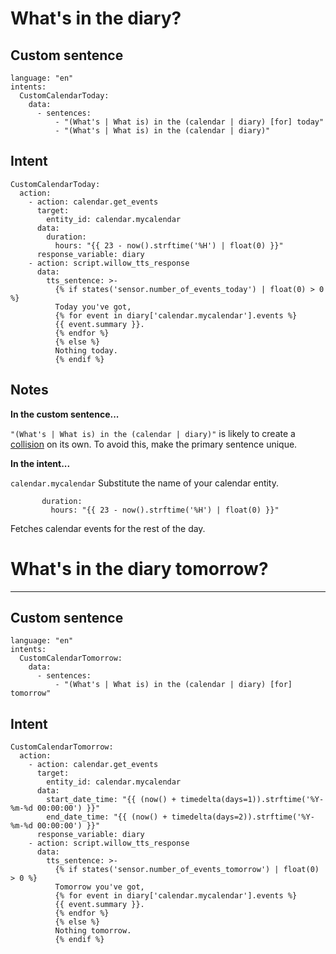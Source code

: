 # What's in the diary?

## Custom sentence
```
language: "en"
intents:
  CustomCalendarToday:
    data:
      - sentences:
          - "(What's | What is) in the (calendar | diary) [for] today"
          - "(What's | What is) in the (calendar | diary)"
```
## Intent
```
CustomCalendarToday:
  action:
    - action: calendar.get_events
      target:
        entity_id: calendar.mycalendar
      data:
        duration:
          hours: "{{ 23 - now().strftime('%H') | float(0) }}"
      response_variable: diary
    - action: script.willow_tts_response
      data:
        tts_sentence: >-
          {% if states('sensor.number_of_events_today') | float(0) > 0 %}
          Today you've got, 
          {% for event in diary['calendar.mycalendar'].events %} 
          {{ event.summary }}.
          {% endfor %}
          {% else %}
          Nothing today.
          {% endif %}
```
## Notes

**In the custom sentence...**

```"(What's | What is) in the (calendar | diary)"``` is likely to create a [collision](https://github.com/jackjourneyman/custom-sentences-and-intents-in-Home-Assistant/tree/main?tab=readme-ov-file#collisions) on its own. To avoid this, make the primary sentence unique.

**In the intent...**

```calendar.mycalendar``` Substitute the name of your calendar entity.

```
       duration:
         hours: "{{ 23 - now().strftime('%H') | float(0) }}"
```
Fetches calendar events for the rest of the day.

# What's in the diary tomorrow?

_________________________________________

## Custom sentence
```
language: "en"
intents:
  CustomCalendarTomorrow:
    data:
      - sentences:
          - "(What's | What is) in the (calendar | diary) [for] tomorrow"
```

## Intent
```
CustomCalendarTomorrow:
  action:
    - action: calendar.get_events
      target:
        entity_id: calendar.mycalendar
      data:
        start_date_time: "{{ (now() + timedelta(days=1)).strftime('%Y-%m-%d 00:00:00') }}"
        end_date_time: "{{ (now() + timedelta(days=2)).strftime('%Y-%m-%d 00:00:00') }}"
      response_variable: diary
    - action: script.willow_tts_response
      data:
        tts_sentence: >-
          {% if states('sensor.number_of_events_tomorrow') | float(0) > 0 %}
          Tomorrow you've got, 
          {% for event in diary['calendar.mycalendar'].events %} 
          {{ event.summary }}.
          {% endfor %}
          {% else %}
          Nothing tomorrow.
          {% endif %}
```





